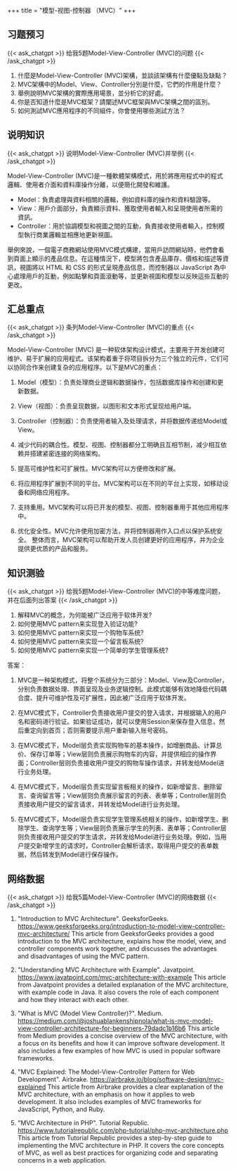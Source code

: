 +++
title = "模型-视图-控制器 （MVC）"
+++
## 习题预习
{{< ask_chatgpt >}}
给我5题Model-View-Controller (MVC)的问题
{{< /ask_chatgpt >}}



1. 什麼是Model-View-Controller (MVC)架構，並談該架構有什麼優點及缺點？
2. MVC架構中的Model、View、Controller分別是什麼，它們的作用是什麼？
3. 舉例說明MVC架構的實際應用場景，並分析它的好處。
4. 你是否知道什麼是MVC框架？請闡述MVC框架與MVC架構之間的區別。
5. 如何測試MVC應用程序的不同組件，你會使用哪些測試方法？   

## 说明知识
{{< ask_chatgpt >}}
说明Model-View-Controller (MVC)并举例
{{< /ask_chatgpt >}}



Model-View-Controller (MVC)是一種軟體架構模式，用於將應用程式中的程式邏輯、使用者介面和資料庫操作分離，以便簡化開發和維護。

- Model：負責處理與資料相關的邏輯，例如資料庫的操作和資料驗證等。
- View：用戶介面部分，負責顯示資料、獲取使用者輸入和呈現使用者所需的資訊。
- Controller：用於協調模型和視圖之間的互動，負責接收使用者輸入，控制模型執行商業邏輯並相應地更新視圖。

舉例來說，一個電子商務網站使用MVC模式構建，當用戶訪問網站時，他們會看到頁面上顯示的產品信息。在這種情況下，模型將包含產品庫存、價格和描述等資訊，視圖將以 HTML 和 CSS 的形式呈現產品信息，而控制器以 JavaScript 為中心處理用戶的互動，例如點擊和頁面滾動等，並更新視圖和模型以反映這些互動的更改。   

## 汇总重点
{{< ask_chatgpt >}}
条列Model-View-Controller (MVC)的重点
{{< /ask_chatgpt >}}



Model-View-Controller (MVC) 是一种软体架构设计模式，主要用于开发创建可维护、易于扩展的应用程式。该架构着重于将项目拆分为三个独立的元件，它们可以协同合作来创建复杂的应用程序。以下是MVC的重点：

1. Model（模型）：负责处理商业逻辑和数据操作，包括数据库操作和创建和更新数据。

2. View（视图）：负责呈现数据，以图形和文本形式呈现给用户端。

3. Controller（控制器）：负责使用者输入及处理请求，并将数据传递给Model或View。

4. 减少代码的耦合性。模型、视图、控制器都分工明确且互相节制，减少相互依赖并搭建紧密连接的网络架构。

5. 提高可维护性和可扩展性。MVC架构可以方便修改和扩展。

6. 将应用程序扩展到不同的平台。MVC架构可以在不同的平台上实现，如移动设备和网络应用程序。

7. 支持重用。MVC架构可以将已开发的模型、视图、控制器重用于其他应用程序中。

8. 优化安全性。MVC允许使用加密方法，并将控制器用作入口点以保护系统安全。  整体而言，MVC架构可以帮助开发人员创建更好的应用程序，并为企业提供更优质的产品和服务。   

## 知识测验
{{< ask_chatgpt >}}
给我5题Model-View-Controller (MVC)的中等难度问题，并在后面列出答案
{{< /ask_chatgpt >}}



1. 解释MVC的概念，为何能被广泛应用于软体开发?
2. 如何使用MVC pattern来实现登入验证功能?
3. 如何使用MVC pattern来实现一个购物车系统?
4. 如何使用MVC pattern来实现一个留言板系统?
5. 如何使用MVC pattern来实现一个简单的学生管理系统?

答案：

1. MVC是一种架构模式，将整个系统分为三部分：Model、View及Controller，分别负责数据处理、界面呈现及业务逻辑控制。此模式能够有效地降低代码耦合度、提升可维护性及可扩展性，因此被广泛应用于软体开发。

2. 在MVC模式下，Controller负责接收用户提交的登入请求，并根据输入的用户名和密码进行验证。如果验证成功，就可以使用Session来保存登入信息，然后重定向到首页；否则需要提示用户重新输入账号密码。

3. 在MVC模式下，Model层负责实现购物车的基本操作，如增删商品、计算总价、保存订单等；View层则负责展示购物车的内容，并提供相应的操作界面；Controller层则负责接收用户提交的购物车操作请求，并转发给Model进行业务处理。

4. 在MVC模式下，Model层负责实现留言板相关的操作，如新增留言、删除留言、查询留言等；View层则负责展示留言的列表、表单等；Controller层则负责接收用户提交的留言请求，并转发给Model进行业务处理。

5. 在MVC模式下，Model层负责实现学生管理系统相关的操作，如新增学生、删除学生、查询学生等；View层则负责展示学生的列表、表单等；Controller层则负责接收用户提交的学生请求，并转发给Model进行业务处理。例如，当用户提交新增学生的请求时，Controller会解析请求，取得用户提交的表单数据，然后转发到Model进行保存操作。   

## 网络数据
{{< ask_chatgpt >}}
给我5篇Model-View-Controller (MVC)的网络数据
{{< /ask_chatgpt >}}



1. "Introduction to MVC Architecture". GeeksforGeeks. https://www.geeksforgeeks.org/introduction-to-model-view-controller-mvc-architecture/
This article from GeeksforGeeks provides a good introduction to the MVC architecture, explains how the model, view, and controller components work together, and discusses the advantages and disadvantages of using the MVC pattern.

2. "Understanding MVC Architecture with Example". Javatpoint. https://www.javatpoint.com/mvc-architecture-with-example
This article from Javatpoint provides a detailed explanation of the MVC architecture, with example code in Java. It also covers the role of each component and how they interact with each other.

3. "What is MVC (Model View Controller)?". Medium. https://medium.com/@joshuablankenshipnola/what-is-mvc-model-view-controller-architecture-for-beginners-79dadc1b16b6
This article from Medium provides a concise overview of the MVC architecture, with a focus on its benefits and how it can improve software development. It also includes a few examples of how MVC is used in popular software frameworks.

4. "MVC Explained: The Model-View-Controller Pattern for Web Development". Airbrake. https://airbrake.io/blog/software-design/mvc-explained
This article from Airbrake provides a clear explanation of the MVC architecture, with an emphasis on how it applies to web development. It also includes examples of MVC frameworks for JavaScript, Python, and Ruby.

5. "MVC Architecture in PHP". Tutorial Republic. https://www.tutorialrepublic.com/php-tutorial/php-mvc-architecture.php
This article from Tutorial Republic provides a step-by-step guide to implementing the MVC architecture in PHP. It covers the core concepts of MVC, as well as best practices for organizing code and separating concerns in a web application.   

